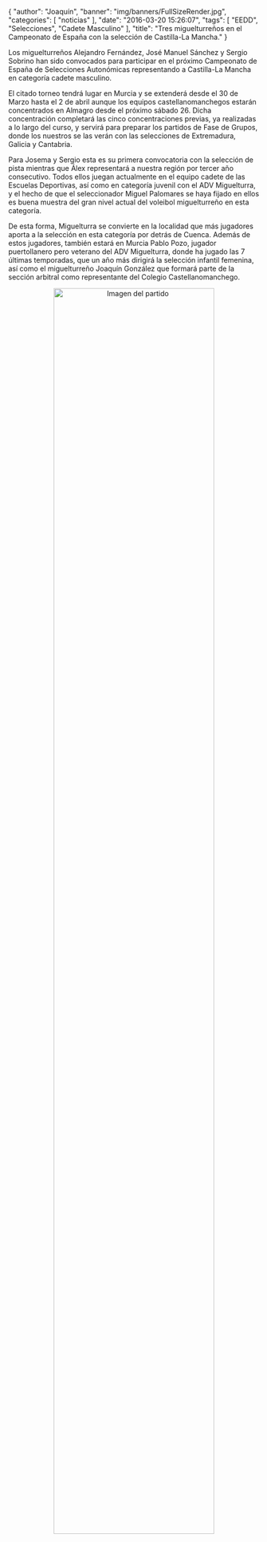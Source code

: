 {
  "author": "Joaquín", 
  "banner": "img/banners/FullSizeRender.jpg", 
  "categories": [
    "noticias"
  ], 
  "date": "2016-03-20 15:26:07", 
  "tags": [
    "EEDD", 
    "Selecciones", 
    "Cadete Masculino"
  ], 
  "title": "Tres miguelturreños en el Campeonato de España con la selección de Castilla-La Mancha."
}

Los miguelturreños Alejandro Fernández, José Manuel Sánchez y Sergio Sobrino han sido convocados para participar en el próximo Campeonato de España de Selecciones Autonómicas representando a Castilla-La Mancha en categoría cadete masculino.

El citado torneo tendrá lugar en Murcia y se extenderá desde el 30 de Marzo hasta el 2 de abril aunque los equipos castellanomanchegos estarán concentrados en Almagro desde el próximo sábado 26. Dicha concentración completará las cinco concentraciones previas, ya realizadas a lo largo del curso, y servirá para preparar los partidos de Fase de Grupos, donde los nuestros se las verán con las selecciones de Extremadura, Galicia y Cantabria.

Para Josema y Sergio esta es su primera convocatoria con la selección de pista mientras que Álex representará a nuestra región por tercer año consecutivo. Todos ellos juegan actualmente en el equipo cadete de las Escuelas Deportivas, así como en categoría juvenil con el ADV Miguelturra, y el hecho de que el seleccionador Miguel Palomares se haya fijado en ellos es buena muestra del gran nivel actual del voleibol miguelturreño en esta categoría.

De esta forma, Miguelturra se convierte en la localidad que más jugadores aporta a la selección en esta categoría por detrás de Cuenca. Además de estos jugadores, también estará en Murcia Pablo Pozo, jugador puertollanero pero veterano del ADV Miguelturra, donde ha jugado las 7 últimas temporadas, que un año más dirigirá la selección infantil femenina, así como el miguelturreño Joaquín González que formará parte de la sección arbitral como representante del Colegio Castellanomanchego.

<center>
<a target="_new" href="http://www.advmiguelturra.org/img/banners/FullSizeRender.jpg"> 
<img alt="Imagen del partido" width="80%" align="center" src="http://www.advmiguelturra.org/img/banners/FullSizeRender.jpg"/> </a> </center> 

